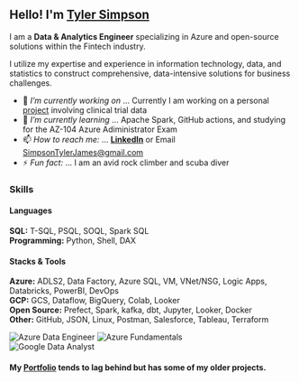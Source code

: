 ## Hello! I'm [Tyler Simpson](https://www.tylerjsimpson.com/)
I am a **Data & Analytics Engineer** specializing in Azure and open-source solutions within the Fintech industry.  

I utilize my expertise and experience in information technology, data, and statistics to construct comprehensive, data-intensive solutions for business challenges. 
- 🔭 *I’m currently working on* ... Currently I am working on a personal [project](https://github.com/TylerJSimpson/p3dd_phase_3_due_diligence) involving clinical trial data 
- 🌱 *I’m currently learning* ... Apache Spark, GitHub actions, and studying for the AZ-104 Azure Adiministrator Exam   
- 📫 *How to reach me:* ... **[LinkedIn](https://www.linkedin.com/in/tj-simpson/)** or Email SimpsonTylerJames@gmail.com  
- ⚡ *Fun fact:* ... I am an avid rock climber and scuba diver  

### Skills  
#### Languages  
**SQL:**	T-SQL, PSQL, SOQL, Spark SQL  
**Programming:**	Python, Shell, DAX  

#### Stacks & Tools
**Azure:** ADLS2, Data Factory, Azure SQL, VM, VNet/NSG, Logic Apps, Databricks, PowerBI, DevOps  
**GCP:** GCS, Dataflow, BigQuery, Colab, Looker  
**Open Source:** Prefect, Spark, kafka, dbt, Jupyter, Looker, Docker  
**Other:** GitHub, JSON, Linux, Postman, Salesforce, Tableau, Terraform
  

![Azure Data Engineer](https://images.credly.com/size/110x110/images/61542181-0e8d-496c-a17c-3d4bf590eda1/azure-data-engineer-associate-600x600.png)
![Azure Fundamentals](https://images.credly.com/size/110x110/images/be8fcaeb-c769-4858-b567-ffaaa73ce8cf/image.png)  
![Google Data Analyst](https://user-images.githubusercontent.com/94872173/208488735-32ae18ea-d8fa-4312-a526-daea347a19a7.png)
  
#### My **[Portfolio](https://www.tylerjsimpson.com/)** tends to lag behind but has some of my older projects.
